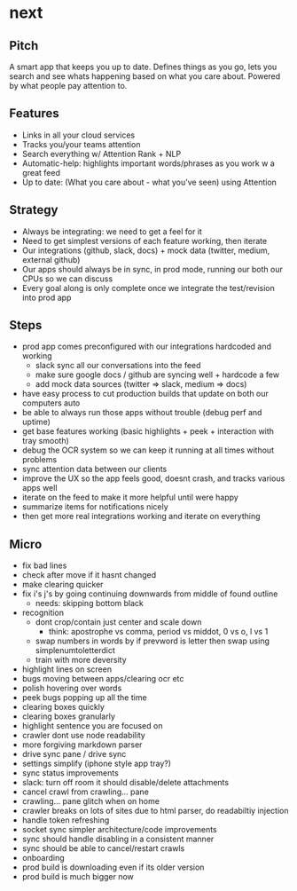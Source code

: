 # next

## Pitch

A smart app that keeps you up to date. Defines things as you go,
lets you search and see whats happening based on what you care about.
Powered by what people pay attention to.

## Features

* Links in all your cloud services
* Tracks you/your teams attention
* Search everything w/ Attention Rank + NLP
* Automatic-help: highlights important words/phrases as you work w a great feed
* Up to date: (What you care about - what you've seen) using Attention

## Strategy

* Always be integrating: we need to get a feel for it
* Need to get simplest versions of each feature working, then iterate
* Our integrations (github, slack, docs) + mock data (twitter, medium, external github)
* Our apps should always be in sync, in prod mode, running our both our CPUs so we can discuss
* Every goal along is only complete once we integrate the test/revision into prod app

## Steps

* prod app comes preconfigured with our integrations hardcoded and working
  * slack sync all our conversations into the feed
  * make sure google docs / github are syncing well + hardcode a few
  * add mock data sources (twitter => slack, medium => docs)
* have easy process to cut production builds that update on both our computers auto
* be able to always run those apps without trouble (debug perf and uptime)
* get base features working (basic highlights + peek + interaction with tray smooth)
* debug the OCR system so we can keep it running at all times without problems
* sync attention data between our clients
* improve the UX so the app feels good, doesnt crash, and tracks various apps well
* iterate on the feed to make it more helpful until were happy
* summarize items for notifications nicely
* then get more real integrations working and iterate on everything

## Micro

* fix bad lines
* check after move if it hasnt changed
* make clearing quicker
* fix i's j's by going continuing downwards from middle of found outline
  * needs: skipping bottom black
* recognition
  * dont crop/contain just center and scale down
    * think: apostrophe vs comma, period vs middot, 0 vs o, l vs 1
  * swap numbers in words by if prevword is letter then swap using simplenumtoletterdict
  * train with more deversity
* highlight lines on screen
* bugs moving between apps/clearing ocr etc
* polish hovering over words
* peek bugs popping up all the time
* clearing boxes quickly
* clearing boxes granularly
* highlight sentence you are focused on
* crawler dont use node readability
* more forgiving markdown parser
* drive sync pane / drive sync
* settings simplify (iphone style app tray?)
* sync status improvements
* slack: turn off room it should disable/delete attachments
* cancel crawl from crawling... pane
* crawling... pane glitch when on home
* crawler breaks on lots of sites due to html parser, do readabiltiy injection
* handle token refreshing
* socket sync simpler architecture/code improvements
* sync should handle disabling in a consistent manner
* sync should be able to cancel/restart crawls
* onboarding
* prod build is downloading even if its older version
* prod build is much bigger now
